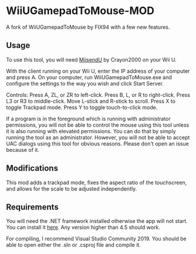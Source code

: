 # WiiUGamepadToMouse-MOD

A fork of WiiUGamepadToMouse by FIX94 with a few new features.

Usage
-----

To use this tool, you will need [MiisendU](https://github.com/Crayon2000/MiisendU-Wii-U) by Crayon2000 on your Wii U.

With the client running on your Wii U, enter the IP address of your computer and press A. On your computer, run WiiUGamepadToMouse.exe and configure the settings to the way you wish and click Start Server.

Controls: Press A, ZL, or ZR to left-click. Press B, L, or R to right-click. Press L3 or R3 to middle-click. Move L-stick and R-stick to scroll. Press X to toggle Trackpad mode. Press Y to toggle touch-to-click mode.

If a program is in the foreground which is running with administrator permissions, you will not be able to control the mouse using this tool unless it is also running with elevated permissions. You can do that by simply running the tool as an administrator. However, you will not be able to accept UAC dialogs using this tool for obvious reasons. Please don't open an issue because of it.

Modifications
-------------

This mod adds a trackpad mode, fixes the aspect ratio of the touchscreen, and allows for the scale to be adjusted independently.

Requirements
------------

You will need the .NET framework installed otherwise the app will not start. You can install it [here](https://dotnet.microsoft.com/en-us/download/dotnet-framework). Any version higher than 4.5 should work.

For compiling, I recommend Visual Studio Community 2019. You should be able to open either the .sln or .csproj file and compile it.
